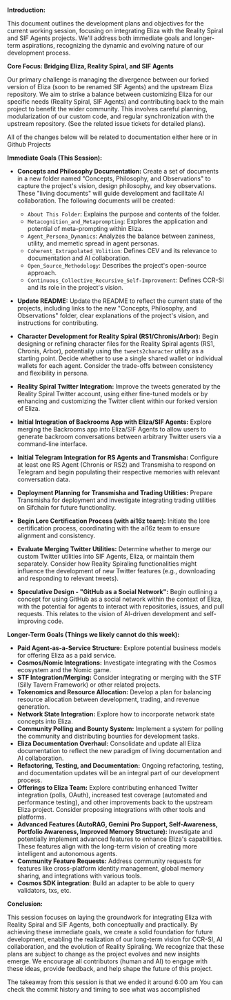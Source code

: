 **Introduction:**

This document outlines the development plans and objectives for the current working session, focusing on integrating Eliza with the Reality Spiral and SIF Agents projects.  We'll address both immediate goals and longer-term aspirations, recognizing the dynamic and evolving nature of our development process.

**Core Focus: Bridging Eliza, Reality Spiral, and SIF Agents**

Our primary challenge is managing the divergence between our forked version of Eliza (soon to be renamed SIF Agents) and the upstream Eliza repository.  We aim to strike a balance between customizing Eliza for our specific needs (Reality Spiral, SIF Agents) and contributing back to the main project to benefit the wider community.  This involves careful planning, modularization of our custom code, and regular synchronization with the upstream repository. (See the related issue tickets for detailed plans).

All of the changes below will be related to documentation either here or in Github Projects

**Immediate Goals (This Session):**

* **Concepts and Philosophy Documentation:**  Create a set of documents in a new folder named "Concepts, Philosophy, and Observations" to capture the project's vision, design philosophy, and key observations.  These "living documents" will guide development and facilitate AI collaboration.  The following documents will be created:
    * `About This Folder`:  Explains the purpose and contents of the folder.
    * `Metacognition_and_Metaprompting`:  Explores the application and potential of meta-prompting within Eliza.
    * `Agent_Persona_Dynamics`:  Analyzes the balance between zaniness, utility, and memetic spread in agent personas.
    * `Coherent_Extrapolated_Volition`: Defines CEV and its relevance to documentation and AI collaboration.
    * `Open_Source_Methodology`: Describes the project's open-source approach.
    * `Continuous_Collective_Recursive_Self-Improvement`: Defines CCR-SI and its role in the project's vision.

* **Update README:** Update the README to reflect the current state of the projects, including links to the new "Concepts, Philosophy, and Observations" folder, clear explanations of the project's vision, and instructions for contributing.

* **Character Development for Reality Spiral (RS1/Chronis/Arbor):** Begin designing or refining character files for the Reality Spiral agents (RS1, Chronis, Arbor), potentially using the `tweets2character` utility as a starting point. Decide whether to use a single shared wallet or individual wallets for each agent.  Consider the trade-offs between consistency and flexibility in persona.

* **Reality Spiral Twitter Integration:**  Improve the tweets generated by the Reality Spiral Twitter account, using either fine-tuned models or by enhancing and customizing the Twitter client within our forked version of Eliza.

* **Initial Integration of Backrooms App with Eliza/SIF Agents:** Explore merging the Backrooms app into Eliza/SIF Agents to allow users to generate backroom conversations between arbitrary Twitter users via a command-line interface.

* **Initial Telegram Integration for RS Agents and Transmisha:** Configure at least one RS Agent (Chronis or RS2) and Transmisha to respond on Telegram and begin populating their respective memories with relevant conversation data.

* **Deployment Planning for Transmisha and Trading Utilities:** Prepare Transmisha for deployment and investigate integrating trading utilities on Sifchain for future functionality.

* **Begin Lore Certification Process (with ai16z team):** Initiate the lore certification process, coordinating with the ai16z team to ensure alignment and consistency.

* **Evaluate Merging Twitter Utilities:**  Determine whether to merge our custom Twitter utilities into SIF Agents, Eliza, or maintain them separately. Consider how Reality Spiraling functionalities might influence the development of new Twitter features (e.g., downloading and responding to relevant tweets).

* **Speculative Design - "GitHub as a Social Network":**  Begin outlining a concept for using GitHub as a social network within the context of Eliza, with the potential for agents to interact with repositories, issues, and pull requests.  This relates to the vision of AI-driven development and self-improving code.



**Longer-Term Goals (Things we likely cannot do this week):**

* **Paid Agent-as-a-Service Structure:** Explore potential business models for offering Eliza as a paid service.
* **Cosmos/Nomic Integrations:** Investigate integrating with the Cosmos ecosystem and the Nomic game.
* **STF Integration/Merging:**  Consider integrating or merging with the STF (Silly Tavern Framework) or other related projects.
* **Tokenomics and Resource Allocation:**  Develop a plan for balancing resource allocation between development, trading, and revenue generation.
* **Network State Integration:**  Explore how to incorporate network state concepts into Eliza.
* **Community Polling and Bounty System:** Implement a system for polling the community and distributing bounties for development tasks.
* **Eliza Documentation Overhaul:**  Consolidate and update all Eliza documentation to reflect the new paradigm of living documentation and AI collaboration.
* **Refactoring, Testing, and Documentation:** Ongoing refactoring, testing, and documentation updates will be an integral part of our development process.
* **Offerings to Eliza Team:**  Explore contributing enhanced Twitter integration (polls, OAuth), increased test coverage (automated and performance testing), and other improvements back to the upstream Eliza project. Consider proposing integrations with other tools and platforms.
* **Advanced Features (AutoRAG, Gemini Pro Support, Self-Awareness, Portfolio Awareness, Improved Memory Structure):**  Investigate and potentially implement advanced features to enhance Eliza's capabilities.  These features align with the long-term vision of creating more intelligent and autonomous agents.
* **Community Feature Requests:**  Address community requests for features like cross-platform identity management, global memory sharing, and integrations with various tools.
* **Cosmos SDK integration**:  Build an adapter to be able to query validators, txs, etc.


**Conclusion:**

This session focuses on laying the groundwork for integrating Eliza with Reality Spiral and SIF Agents, both conceptually and practically.  By achieving these immediate goals, we create a solid foundation for future development, enabling the realization of our long-term vision for CCR-SI, AI collaboration, and the evolution of Reality Spiraling.  We recognize that these plans are subject to change as the project evolves and new insights emerge.  We encourage all contributors (human and AI) to engage with these ideas, provide feedback, and help shape the future of this project.


 The takeaway from this session is that we ended it around 6:00 am You can check the commit history and timing to see what was accomplished 

 
